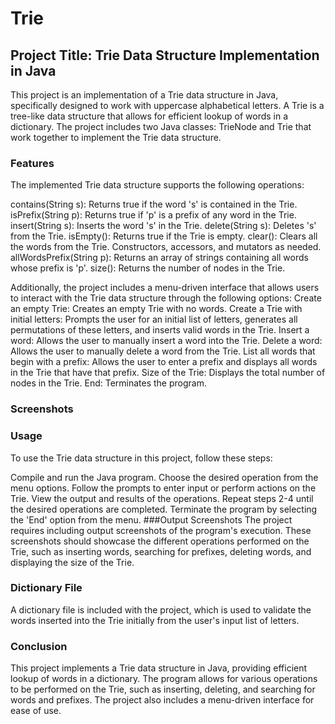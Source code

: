 # Trie

## Project Title: Trie Data Structure Implementation in Java
This project is an implementation of a Trie data structure in Java, specifically designed to work with uppercase alphabetical letters. A Trie is a tree-like data structure that allows for efficient lookup of words in a dictionary. The project includes two Java classes: TrieNode and Trie that work together to implement the Trie data structure.

### Features
The implemented Trie data structure supports the following operations:

contains(String s): Returns true if the word 's' is contained in the Trie.
isPrefix(String p): Returns true if 'p' is a prefix of any word in the Trie.
insert(String s): Inserts the word 's' in the Trie.
delete(String s): Deletes 's' from the Trie.
isEmpty(): Returns true if the Trie is empty.
clear(): Clears all the words from the Trie.
Constructors, accessors, and mutators as needed.
allWordsPrefix(String p): Returns an array of strings containing all words whose prefix is 'p'.
size(): Returns the number of nodes in the Trie.

Additionally, the project includes a menu-driven interface that allows users to interact with the Trie data structure through the following options:
Create an empty Trie: Creates an empty Trie with no words.
Create a Trie with initial letters: Prompts the user for an initial list of letters, generates all permutations of these letters, and inserts valid words in the Trie.
Insert a word: Allows the user to manually insert a word into the Trie.
Delete a word: Allows the user to manually delete a word from the Trie.
List all words that begin with a prefix: Allows the user to enter a prefix and displays all words in the Trie that have that prefix.
Size of the Trie: Displays the total number of nodes in the Trie.
End: Terminates the program.

### Screenshots
 

### Usage
To use the Trie data structure in this project, follow these steps:

Compile and run the Java program.
Choose the desired operation from the menu options.
Follow the prompts to enter input or perform actions on the Trie.
View the output and results of the operations.
Repeat steps 2-4 until the desired operations are completed.
Terminate the program by selecting the 'End' option from the menu.
###Output Screenshots
The project requires including output screenshots of the program's execution. These screenshots should showcase the different operations performed on the Trie, such as inserting words, searching for prefixes, deleting words, and displaying the size of the Trie.

### Dictionary File
A dictionary file is included with the project, which is used to validate the words inserted into the Trie initially from the user's input list of letters.


### Conclusion
This project implements a Trie data structure in Java, providing efficient lookup of words in a dictionary. The program allows for various operations to be performed on the Trie, such as inserting, deleting, and searching for words and prefixes. The project also includes a menu-driven interface for ease of use.
